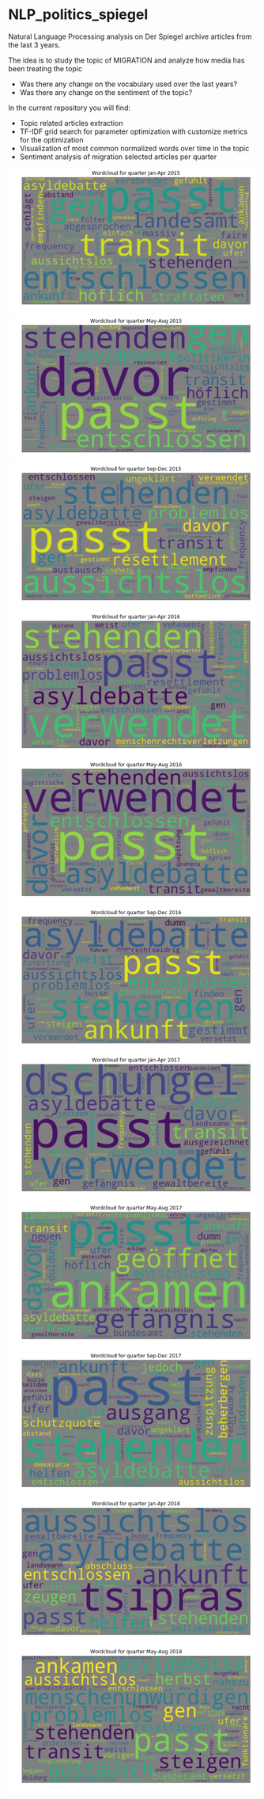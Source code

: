 # NLP_politics_spiegel

Natural Language Processing analysis on Der Spiegel archive articles from the last 3 years.

The idea is to study the topic of MIGRATION and analyze how media has been treating the topic
* Was there any change on the vocabulary used over the last years?
* Was there any change on the sentiment of the topic?

In the current repository you will find:
* Topic related articles extraction
* TF-IDF grid search for parameter optimization with customize metrics for the optimization
* Visualization of most common normalized words over time in the topic
* Sentiment analysis of migration selected articles per quarter

![q1](img/q1.png?raw=true "Title")
![q2](img/q2.png?raw=true "Title")
![q3](img/q3.png?raw=true "Title")
![q4](img/q4.png?raw=true "Title")
![q5](img/q5.png?raw=true "Title")
![q6](img/q6.png?raw=true "Title")
![q7](img/q7.png?raw=true "Title")
![q8](img/q8.png?raw=true "Title")
![q9](img/q9.png?raw=true "Title")
![q10](img/q10.png?raw=true "Title")
![q11](img/q11.png?raw=true "Title")
